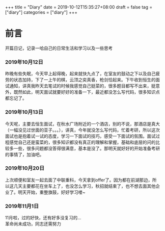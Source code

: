 +++
title = "Diary"
date = 2019-10-12T15:35:27+08:00
draft = false
tag = ["diary"]
categories = ["diary"]
+++

# 前言
开篇日记，记录一哈自己的日常生活和学习以及一些思考
### 2019年10月12日
昨晚有些失眠，今天早上起得晚，起来就快九点了，在室友的鼓动之下以及自己疲劳的状态加持，下了一上午的棋，云顶之奕真香，枪剑恰起来。下午收到恒生的面试通知，讲真我昨天去笔试的时候我感觉自己挺菜的，很多题目都写不出来，挺意外，既然如此，明天面试就要好好的准备一下，最近都没怎么写代码，很多知识点都忘记了。
### 2019年10月13日
今天呢，主要去恒生面试，在秋水广场附近的一个酒店，别的不说，那酒店是真大（一幅没见过世面的亚子。。。），讲真，今年就没怎么写代码，忙着考研，所以这次面试也是抱着试一试的态度，学习一下面试的技巧，感受一下面试的氛围。面试过程感觉自己还是蛮菜的，很多知识都没有真正的理解和掌握，基础和底层的问的比较多一些，很多问题都没答得很满意，基本是没了。那明天就好好的开始准备考研的事情了，加油吧。
### 2019年10月20日
上次顺便和室友一起去面了中联重科，今天拿到offer了。因为都在前湖那边，所以这几天主要都花在坐车上了，也没怎么学习，秋招就结束了，也不想去面其他企业了。明天开始，重整旗鼓，好好学习喽~
### 2019年11月1日
11月啦，过的好快，还有好多没复习的... 
<br>革命尚未成功，同志还需努力
